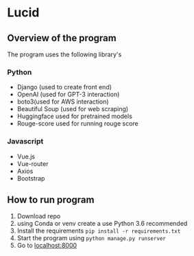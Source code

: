 # Lucid

## Overview of the program
The program uses the following library's
### Python
- Django (used to create front end)
- OpenAI (used for GPT-3 interaction)
- boto3(used for AWS interaction)
- Beautiful Soup (used for web scraping)
- Huggingface used for pretrained models
- Rouge-score used for running rouge score

### Javascript
- Vue.js
- Vue-router
- Axios
- Bootstrap

## How to run program
1. Download repo
2. using Conda or venv create a use Python 3.6 recommended
3. Install the requirements `pip install -r requirements.txt`
4. Start the program using `python manage.py runserver`
5. Go to [localhost:8000](https://localhost:8000 "localhost:8000")
